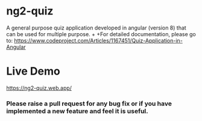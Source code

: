 # ng2-quiz

A general purpose quiz application developed in angular (version 8) that can be used for multiple purpose.
+
+For detailed documentation, please go to: https://www.codeproject.com/Articles/1167451/Quiz-Application-in-Angular

# Live Demo

https://ng2-quiz.web.app/

### Please raise a pull request for any bug fix or if you have implemented a new feature and feel it is useful.
